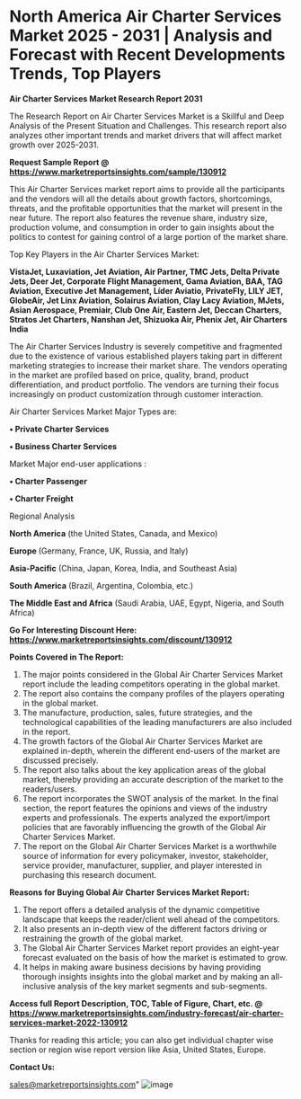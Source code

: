 # North America Air Charter Services Market 2025 - 2031 | Analysis and Forecast with Recent Developments Trends, Top Players

<strong>Air Charter Services Market Research Report 2031</strong>

The Research Report on Air Charter Services Market is a Skillful and Deep Analysis of the Present Situation and Challenges. This research report also analyzes other important trends and market drivers that will affect market growth over 2025-2031.

<strong>Request Sample Report @ <a href=https://www.marketreportsinsights.com/sample/130912>https://www.marketreportsinsights.com/sample/130912</a></strong>

This Air Charter Services market report aims to provide all the participants and the vendors will all the details about growth factors, shortcomings, threats, and the profitable opportunities that the market will present in the near future. The report also features the revenue share, industry size, production volume, and consumption in order to gain insights about the politics to contest for gaining control of a large portion of the market share.

Top Key Players in the Air Charter Services Market:

<strong>VistaJet, Luxaviation, Jet Aviation, Air Partner, TMC Jets, Delta Private Jets, Deer Jet, Corporate Flight Management, Gama Aviation, BAA, TAG Aviation, Executive Jet Management, Líder Aviatio, PrivateFly, LILY JET, GlobeAir, Jet Linx Aviation, Solairus Aviation, Clay Lacy Aviation, MJets, Asian Aerospace, Premiair, Club One Air, Eastern Jet, Deccan Charters, Stratos Jet Charters, Nanshan Jet, Shizuoka Air, Phenix Jet, Air Charters India</strong>

The Air Charter Services Industry is severely competitive and fragmented due to the existence of various established players taking part in different marketing strategies to increase their market share. The vendors operating in the market are profiled based on price, quality, brand, product differentiation, and product portfolio. The vendors are turning their focus increasingly on product customization through customer interaction.

Air Charter Services Market Major Types are:

<strong>• Private Charter Services

• Business Charter Services</strong>

Market Major end-user applications :

<strong>• Charter Passenger

• Charter Freight</strong>

Regional Analysis

</u><strong><b>North America</b></strong> (the United States, Canada, and Mexico)

<strong><b>Europe </b></strong>(Germany, France, UK, Russia, and Italy)

<strong><b>Asia-Pacific</b></strong> (China, Japan, Korea, India, and Southeast Asia)

<strong><b>South America</b></strong> (Brazil, Argentina, Colombia, etc.)

<strong><b>The Middle East and Africa</b></strong> (Saudi Arabia, UAE, Egypt, Nigeria, and South Africa)

<strong>Go For Interesting Discount Here: <a href=https://www.marketreportsinsights.com/discount/130912>https://www.marketreportsinsights.com/discount/130912</a></strong>

<strong>Points Covered in The Report:</strong>
<ol>
  <li>The major points considered in the Global Air Charter Services Market report include the leading competitors operating in the global market.</li>
  <li>The report also contains the company profiles of the players operating in the global market.</li>
  <li>The manufacture, production, sales, future strategies, and the technological capabilities of the leading manufacturers are also included in the report.</li>
  <li>The growth factors of the Global Air Charter Services Market are explained in-depth, wherein the different end-users of the market are discussed precisely.</li>
  <li>The report also talks about the key application areas of the global market, thereby providing an accurate description of the market to the readers/users.</li>
  <li>The report incorporates the SWOT analysis of the market. In the final section, the report features the opinions and views of the industry experts and professionals. The experts analyzed the export/import policies that are favorably influencing the growth of the Global Air Charter Services Market.</li>
  <li>The report on the Global Air Charter Services Market is a worthwhile source of information for every policymaker, investor, stakeholder, service provider, manufacturer, supplier, and player interested in purchasing this research document.</li>
</ol>
<strong>Reasons for Buying Global Air Charter Services Market Report:</strong>

<ol>
  <li>The report offers a detailed analysis of the dynamic competitive landscape that keeps the reader/client well ahead of the competitors.</li>
  <li>It also presents an in-depth view of the different factors driving or restraining the growth of the global market.</li>
  <li>The Global Air Charter Services Market report provides an eight-year forecast evaluated on the basis of how the market is estimated to grow.</li>
  <li>It helps in making aware business decisions by having providing thorough insights insights into the global market and by making an all-inclusive analysis of the key market segments and sub-segments.</li>
</ol>
<strong>Access full Report Description, TOC, Table of Figure, Chart, etc. @ <a href=https://www.marketreportsinsights.com/industry-forecast/air-charter-services-market-2022-130912>https://www.marketreportsinsights.com/industry-forecast/air-charter-services-market-2022-130912</a></strong>


Thanks for reading this article; you can also get individual chapter wise section or region wise report version like Asia, United States, Europe.

<strong>Contact Us:</strong>

sales@marketreportsinsights.com"
![image](https://github.com/user-attachments/assets/429de70c-9bce-496d-816a-f010ef6654ec)
